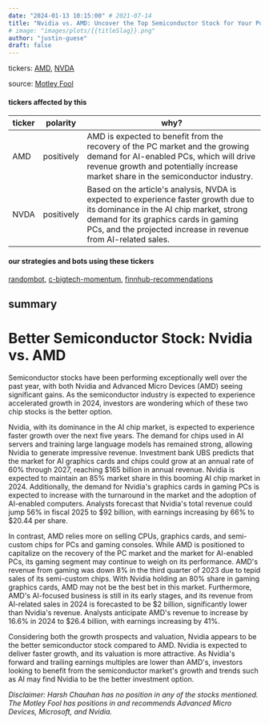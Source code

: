 ```yaml
---
date: "2024-01-13 10:15:00" # 2021-07-14
title: "Nvidia vs. AMD: Uncover the Top Semiconductor Stock for Your Portfolio"
# image: "images/plots/{{titleSlag}}.png"
author: "justin-guese"
draft: false
---
```

tickers: <a href='https://finance.yahoo.com/quote/AMD' target='_blank'>AMD</a>, <a href='https://finance.yahoo.com/quote/NVDA' target='_blank'>NVDA</a> 

source: <a href='https://www.fool.com/investing/2024/01/13/better-semiconductor-stock-nvidia-vs-amd/' target='_blank'>Motley Fool</a>

#### tickers affected by this

| ticker | polarity | why? |
|------------|------------|------------|
| AMD | positively | AMD is expected to benefit from the recovery of the PC market and the growing demand for AI-enabled PCs, which will drive revenue growth and potentially increase market share in the semiconductor industry. |
| NVDA | positively | Based on the article's analysis, NVDA is expected to experience faster growth due to its dominance in the AI chip market, strong demand for its graphics cards in gaming PCs, and the projected increase in revenue from AI-related sales. |



#### our strategies and bots using these tickers

[randombot](/strategies/randombot), [c-bigtech-momentum](/strategies/c-bigtech-momentum), [finnhub-recommendations](/strategies/finnhub-recommendations)

## summary

# Better Semiconductor Stock: Nvidia vs. AMD

Semiconductor stocks have been performing exceptionally well over the past year, with both Nvidia and Advanced Micro Devices (AMD) seeing significant gains. As the semiconductor industry is expected to experience accelerated growth in 2024, investors are wondering which of these two chip stocks is the better option. 

Nvidia, with its dominance in the AI chip market, is expected to experience faster growth over the next five years. The demand for chips used in AI servers and training large language models has remained strong, allowing Nvidia to generate impressive revenue. Investment bank UBS predicts that the market for AI graphics cards and chips could grow at an annual rate of 60% through 2027, reaching $165 billion in annual revenue. Nvidia is expected to maintain an 85% market share in this booming AI chip market in 2024. Additionally, the demand for Nvidia's graphics cards in gaming PCs is expected to increase with the turnaround in the market and the adoption of AI-enabled computers. Analysts forecast that Nvidia's total revenue could jump 56% in fiscal 2025 to $92 billion, with earnings increasing by 66% to $20.44 per share. 

In contrast, AMD relies more on selling CPUs, graphics cards, and semi-custom chips for PCs and gaming consoles. While AMD is positioned to capitalize on the recovery of the PC market and the market for AI-enabled PCs, its gaming segment may continue to weigh on its performance. AMD's revenue from gaming was down 8% in the third quarter of 2023 due to tepid sales of its semi-custom chips. With Nvidia holding an 80% share in gaming graphics cards, AMD may not be the best bet in this market. Furthermore, AMD's AI-focused business is still in its early stages, and its revenue from AI-related sales in 2024 is forecasted to be $2 billion, significantly lower than Nvidia's revenue. Analysts anticipate AMD's revenue to increase by 16.6% in 2024 to $26.4 billion, with earnings increasing by 41%.

Considering both the growth prospects and valuation, Nvidia appears to be the better semiconductor stock compared to AMD. Nvidia is expected to deliver faster growth, and its valuation is more attractive. As Nvidia's forward and trailing earnings multiples are lower than AMD's, investors looking to benefit from the semiconductor market's growth and trends such as AI may find Nvidia to be the better investment option.

*Disclaimer: Harsh Chauhan has no position in any of the stocks mentioned. The Motley Fool has positions in and recommends Advanced Micro Devices, Microsoft, and Nvidia.*